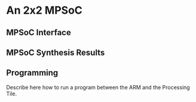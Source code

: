 # An 2x2 MPSoC


## MPSoC Interface


## MPSoC Synthesis Results


## Programming

Describe here how to run a program between the ARM and the Processing Tile.